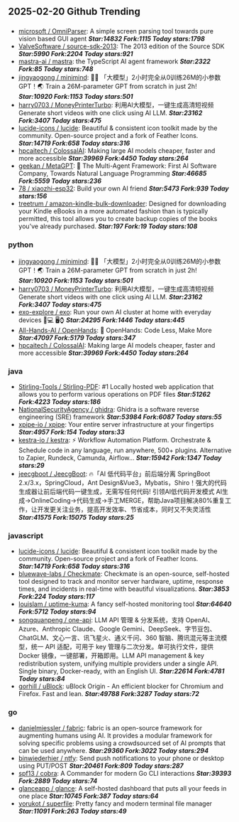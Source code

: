 ## 2025-02-20 Github Trending

### 
* [microsoft / OmniParser](https://github.com/microsoft/OmniParser): A simple screen parsing tool towards pure vision based GUI agent ***Star:14832 Fork:1115 Today stars:1798***
* [ValveSoftware / source-sdk-2013](https://github.com/ValveSoftware/source-sdk-2013): The 2013 edition of the Source SDK ***Star:5990 Fork:2204 Today stars:921***
* [mastra-ai / mastra](https://github.com/mastra-ai/mastra): the TypeScript AI agent framework ***Star:2322 Fork:85 Today stars:748***
* [jingyaogong / minimind](https://github.com/jingyaogong/minimind): 🚀🚀 「大模型」2小时完全从0训练26M的小参数GPT！🌏 Train a 26M-parameter GPT from scratch in just 2h! ***Star:10920 Fork:1153 Today stars:501***
* [harry0703 / MoneyPrinterTurbo](https://github.com/harry0703/MoneyPrinterTurbo): 利用AI大模型，一键生成高清短视频 Generate short videos with one click using AI LLM. ***Star:23162 Fork:3407 Today stars:475***
* [lucide-icons / lucide](https://github.com/lucide-icons/lucide): Beautiful & consistent icon toolkit made by the community. Open-source project and a fork of Feather Icons. ***Star:14719 Fork:658 Today stars:316***
* [hpcaitech / ColossalAI](https://github.com/hpcaitech/ColossalAI): Making large AI models cheaper, faster and more accessible ***Star:39969 Fork:4450 Today stars:264***
* [geekan / MetaGPT](https://github.com/geekan/MetaGPT): 🌟 The Multi-Agent Framework: First AI Software Company, Towards Natural Language Programming ***Star:46685 Fork:5559 Today stars:236***
* [78 / xiaozhi-esp32](https://github.com/78/xiaozhi-esp32): Build your own AI friend ***Star:5473 Fork:939 Today stars:156***
* [treetrum / amazon-kindle-bulk-downloader](https://github.com/treetrum/amazon-kindle-bulk-downloader): Designed for downloading your Kindle eBooks in a more automated fashion than is typically permitted, this tool allows you to create backup copies of the books you've already purchased. ***Star:197 Fork:19 Today stars:108***

### python
* [jingyaogong / minimind](https://github.com/jingyaogong/minimind): 🚀🚀 「大模型」2小时完全从0训练26M的小参数GPT！🌏 Train a 26M-parameter GPT from scratch in just 2h! ***Star:10920 Fork:1153 Today stars:501***
* [harry0703 / MoneyPrinterTurbo](https://github.com/harry0703/MoneyPrinterTurbo): 利用AI大模型，一键生成高清短视频 Generate short videos with one click using AI LLM. ***Star:23162 Fork:3407 Today stars:475***
* [exo-explore / exo](https://github.com/exo-explore/exo): Run your own AI cluster at home with everyday devices 📱💻 🖥️⌚ ***Star:24295 Fork:1446 Today stars:445***
* [All-Hands-AI / OpenHands](https://github.com/All-Hands-AI/OpenHands): 🙌 OpenHands: Code Less, Make More ***Star:47097 Fork:5179 Today stars:347***
* [hpcaitech / ColossalAI](https://github.com/hpcaitech/ColossalAI): Making large AI models cheaper, faster and more accessible ***Star:39969 Fork:4450 Today stars:264***

### java
* [Stirling-Tools / Stirling-PDF](https://github.com/Stirling-Tools/Stirling-PDF): #1 Locally hosted web application that allows you to perform various operations on PDF files ***Star:51262 Fork:4223 Today stars:186***
* [NationalSecurityAgency / ghidra](https://github.com/NationalSecurityAgency/ghidra): Ghidra is a software reverse engineering (SRE) framework ***Star:53984 Fork:6087 Today stars:55***
* [xpipe-io / xpipe](https://github.com/xpipe-io/xpipe): Your entire server infrastructure at your fingertips ***Star:4957 Fork:154 Today stars:33***
* [kestra-io / kestra](https://github.com/kestra-io/kestra): ⚡ Workflow Automation Platform. Orchestrate & Schedule code in any language, run anywhere, 500+ plugins. Alternative to Zapier, Rundeck, Camunda, Airflow... ***Star:15942 Fork:1347 Today stars:29***
* [jeecgboot / JeecgBoot](https://github.com/jeecgboot/JeecgBoot): 🔥「AI 低代码平台」前后端分离 SpringBoot 2.x/3.x，SpringCloud，Ant Design&Vue3，Mybatis，Shiro！强大的代码生成器让前后端代码一键生成，无需写任何代码! 引领AI低代码开发模式 AI生成->OnlineCoding->代码生成->手工MERGE，帮助Java项目解决80%重复工作，让开发更关注业务，提高开发效率、节省成本，同时又不失灵活性 ***Star:41575 Fork:15075 Today stars:25***

### javascript
* [lucide-icons / lucide](https://github.com/lucide-icons/lucide): Beautiful & consistent icon toolkit made by the community. Open-source project and a fork of Feather Icons. ***Star:14719 Fork:658 Today stars:316***
* [bluewave-labs / Checkmate](https://github.com/bluewave-labs/Checkmate): Checkmate is an open-source, self-hosted tool designed to track and monitor server hardware, uptime, response times, and incidents in real-time with beautiful visualizations. ***Star:3853 Fork:224 Today stars:117***
* [louislam / uptime-kuma](https://github.com/louislam/uptime-kuma): A fancy self-hosted monitoring tool ***Star:64640 Fork:5712 Today stars:94***
* [songquanpeng / one-api](https://github.com/songquanpeng/one-api): LLM API 管理 & 分发系统，支持 OpenAI、Azure、Anthropic Claude、Google Gemini、DeepSeek、字节豆包、ChatGLM、文心一言、讯飞星火、通义千问、360 智脑、腾讯混元等主流模型，统一 API 适配，可用于 key 管理与二次分发。单可执行文件，提供 Docker 镜像，一键部署，开箱即用。LLM API management & key redistribution system, unifying multiple providers under a single API. Single binary, Docker-ready, with an English UI. ***Star:22614 Fork:4781 Today stars:84***
* [gorhill / uBlock](https://github.com/gorhill/uBlock): uBlock Origin - An efficient blocker for Chromium and Firefox. Fast and lean. ***Star:49788 Fork:3287 Today stars:72***

### go
* [danielmiessler / fabric](https://github.com/danielmiessler/fabric): fabric is an open-source framework for augmenting humans using AI. It provides a modular framework for solving specific problems using a crowdsourced set of AI prompts that can be used anywhere. ***Star:29360 Fork:3022 Today stars:294***
* [binwiederhier / ntfy](https://github.com/binwiederhier/ntfy): Send push notifications to your phone or desktop using PUT/POST ***Star:20461 Fork:809 Today stars:287***
* [spf13 / cobra](https://github.com/spf13/cobra): A Commander for modern Go CLI interactions ***Star:39393 Fork:2889 Today stars:74***
* [glanceapp / glance](https://github.com/glanceapp/glance): A self-hosted dashboard that puts all your feeds in one place ***Star:10745 Fork:387 Today stars:64***
* [yorukot / superfile](https://github.com/yorukot/superfile): Pretty fancy and modern terminal file manager ***Star:11091 Fork:263 Today stars:49***
